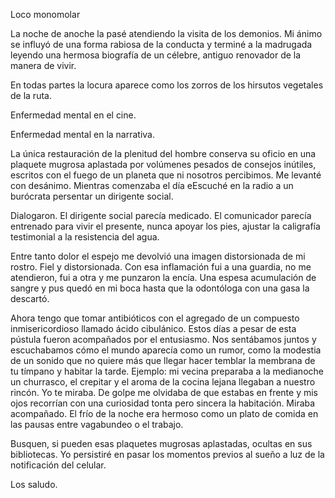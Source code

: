 Loco monomolar 

<p>
La noche de anoche la pasé atendiendo la visita de los demonios.
Mi ánimo se influyó de una forma rabiosa de la conducta y terminé a la madrugada leyendo una hermosa biografía de un célebre, antiguo renovador de la manera de vivir. 
</p>

<p>
En todas partes la locura aparece como los zorros de los hirsutos vegetales de la ruta. 
</p>

<p>
Enfermedad mental en el cine.
</p>

<p>
Enfermedad mental en la narrativa.
</p>

<p>
La única restauración de la plenitud del hombre conserva su oficio en una <span class="underline">plaquete</span> mugrosa aplastada por volúmenes pesados de consejos inútiles, escritos con el fuego de un planeta que ni nosotros percibimos. 
Me levanté con desánimo. Mientras comenzaba el día eEscuché en la radio a un burócrata persentar un dirigente social. 
</p>

<p>
Dialogaron. El dirigente social parecía medicado. El comunicador parecía entrenado para vivir el presente, nunca apoyar los pies, ajustar la caligrafía testimonial a la resistencia del agua. 
</p>


<p>
Entre tanto dolor el espejo me devolvió una imagen distorsionada de mi rostro. Fiel y distorsionada. Con esa inflamación fui a una guardia, no me atendieron, fui a otra y me punzaron la encía. Una espesa acumulación de sangre y pus quedó en mi boca hasta que la odontóloga con una gasa la descartó.
</p>

<p>
Ahora tengo que tomar antibióticos con el agregado de un compuesto inmisericordioso llamado ácido cibulánico. 
Estos días a pesar de esta pústula fueron acompañados por el entusiasmo. 
Nos sentábamos juntos y escuchabamos cómo el mundo aparecía como un rumor, como la modestia de un sonido que no quiere más que llegar hacer temblar la membrana de tu tímpano y habitar la tarde.
Ejemplo: mi vecina preparaba a la medianoche un churrasco, el crepitar y el aroma de la cocina lejana llegaban a nuestro rincón. Yo te miraba. De golpe me olvidaba de que estabas en frente y mis ojos recorrían con una curiosidad tonta pero sincera la habitación. Miraba acompañado. El frío de la noche era hermoso como un plato de comida en las pausas entre vagabundeo o el trabajo.
</p>

<p>
Busquen, si pueden esas <span class="underline">plaquetes</span> mugrosas aplastadas, ocultas en sus bibliotecas. Yo persistiré en pasar los momentos previos al sueño a luz de la notificación del celular.
</p>

<p>
Los saludo.
</p>

